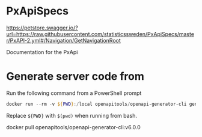 # PxApiSpecs

https://petstore.swagger.io/?url=https://raw.githubusercontent.com/statisticssweden/PxApiSpecs/master/PxAPI-2.yml#/Navigation/GetNavigationRoot

Documentation for the PxApi 


# Generate server code from 
Run the following command from a PowerShell prompt

```PowerShell
docker run --rm -v ${PWD}:/local openapitools/openapi-generator-cli generate -i /local/PxAPI-2.yml -g aspnetcore -o /local/out/test/pxapi2 --additional-properties='aspnetCoreVersion=6.0' --additional-properties=nullableReferenceTypes=true --additional-properties=buildTarget=library
```

Replace `${PWD}` with `$(pwd)` when running from bash.

docker pull openapitools/openapi-generator-cli:v6.0.0
